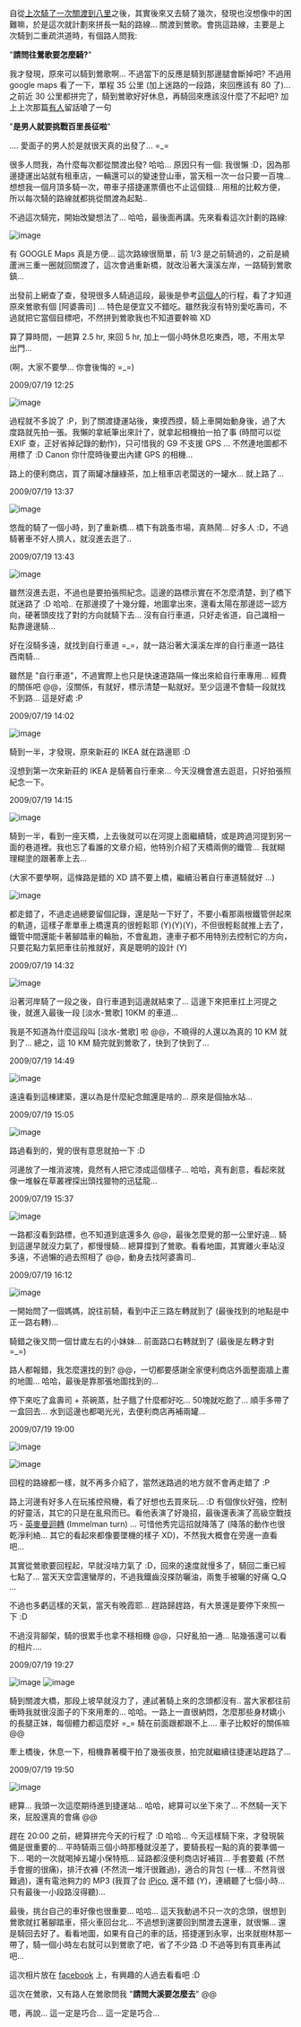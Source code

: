 自從[上次騎了一次關渡到八里](/post/e9979ce6b8a1e9a88ee596aee8bb8a.aspx)之後，其實後來又去騎了幾次，發現也沒想像中的困難嘛，於是這次就計劃來拼長一點的路線... 關渡到鶯歌。會挑這路線，主要是上次騎到二重疏洪道時，有個路人問我:

"**請問往鶯歌要怎麼騎?**"

我才發現，原來可以騎到鶯歌啊... 不過當下的反應是騎到那邊腿會斷掉吧? 不過用 google maps 看了一下，單程 35 公里 (加上迷路的一段路，來回應該有 80 了)... 之前近 30 公里都拼完了，騎到鶯歌好好休息，再騎回來應該沒什麼了不起吧? 加上上次那篇[有人](http://blog.darkthread.net/blogs/darkthreadtw/archive/2008/05/20/3068.aspx)留話嗆了一句

"**是男人就要挑戰百里長征啦**" 

.... 愛面子的男人於是就很天真的出發了... =_=

很多人問我，為什麼每次都從關渡出發? 哈哈... 原因只有一個: 我很懶 :D，因為那邊捷運出站就有租車店，一輛還可以的變速登山車，當天租一次一台只要一百塊... 想想我一個月頂多騎一次，帶車子搭捷運票價也不止這個錢... 用租的比較方便，所以每次騎的路線就都挑從關渡為起點..

不過這次騎完，開始改變想法了... 哈哈，最後面再講。先來看看這次計劃的路線:

![image](/images/2009-07-22-80km-cycling-expedition-guandu-to-yingge/image.png)

有 GOOGLE Maps 真是方便... 這次路線很簡單，前 1/3 是之前騎過的，之前是繞蘆洲三重一圈就回關渡了，這次會過重新橋，就改沿著大漢溪左岸，一路騎到鶯歌鎮...

出發前上網查了查，發現很多人騎過這段，最後是參考[這個人](http://www.wretch.cc/blog/gaujei/7166453)的行程，看了才知道原來鶯歌有個 [阿婆壽司] ... 特色是便宜又不錯吃。雖然我沒有特別愛吃壽司，不過就把它當個目標吧，不然拼到鶯歌我也不知道要幹嘛 XD

算了算時間，一趟算 2.5 hr, 來回 5 hr, 加上一個小時休息吃東西，嗯，不用太早出門... 

(啊，大家不要學... 你會後悔的 =_=)

2009/07/19 12:25

![image](/images/2009-07-22-80km-cycling-expedition-guandu-to-yingge/image.png)

過程就不多說了 :P，到了關渡捷運站後，東摸西摸，騎上車開始動身後，過了大度路就先拍一張。我懶的拿紙筆出來計了，就拿起相機拍一拍了事 (時間可以從 EXIF 查，正好省掉記錄的動作)，只可惜我的 G9 不支援 GPS ... 不然連地圖都不用標了 :D Canon 你什麼時後要出內建 GPS 的相機...

路上的便利商店，買了兩罐冰釀綠茶，加上租車店老闆送的一罐水... 就上路了...

2009/07/19 13:37

![image](/images/2009-07-22-80km-cycling-expedition-guandu-to-yingge/image.png)

悠哉的騎了一個小時，到了重新橋... 橋下有跳蚤市場，真熱鬧... 好多人 :D，不過騎著車不好人擠人，就沒進去逛了..

2009/07/19 13:43

![image](/images/2009-07-22-80km-cycling-expedition-guandu-to-yingge/image.png)

雖然沒進去逛，不過也是要拍張照紀念。這邊的路標示實在不怎麼清楚，到了橋下就迷路了 :D 哈哈.. 在那邊摸了十幾分鐘，地圖拿出來，還看太陽在那邊認一認方向，硬著頭皮找了對的方向就騎下去... 沒有自行車道，只好走省道，自己識相一點靠邊邊騎...

好在沒騎多遠，就找到自行車道 =_=，就一路沿著大漢溪左岸的自行車道一路往西南騎...

雖然是 "自行車道"，不過實際上也只是快速道路隔一條出來給自行車專用... 經費的關係吧 @@，沒關係，有就好，標示清楚一點就好。至少這邊不會騎一段就找不到路... 這是好處 :P

2009/07/19 14:02

![image](/images/2009-07-22-80km-cycling-expedition-guandu-to-yingge/image.png)

騎到一半，才發現，原來新莊的 IKEA 就在路邊耶 :D

沒想到第一次來新莊的 IKEA 是騎著自行車來... 今天沒機會進去逛逛，只好拍張照紀念一下。

2009/07/19 14:15

![image](/images/2009-07-22-80km-cycling-expedition-guandu-to-yingge/image.png)

騎到一半，看到一座天橋，上去後就可以在河提上面繼續騎，或是跨過河提到另一面的巷道裡。我也忘了看誰的文章介紹，他特別介紹了天橋兩側的鐵管... 我就糊理糊塗的跟著牽上去...

(大家不要學啊，這條路是錯的 XD 請不要上橋，繼續沿著自行車道騎就好 …)

![image](/images/2009-07-22-80km-cycling-expedition-guandu-to-yingge/image.png)

都走錯了，不過走過總要留個記錄，還是貼一下好了，不要小看那兩根鐵管併起來的軌道，這樣子牽單車上橋還真的很輕鬆耶 (Y)(Y)(Y)，不但很輕鬆就推上去了，鐵管中間還能卡著腳踏車的輪胎，不會亂跑，連車子都不用特別去控制它的方向，只要花點力氣把車往前推就好，真是聰明的設計 (Y)

2009/07/19 14:32

![image](/images/2009-07-22-80km-cycling-expedition-guandu-to-yingge/image.png)

沿著河岸騎了一段之後，自行車道到這邊就結束了... 這邊下來把車扛上河提之後，就進入最後一段 [淡水-鶯歌] 10KM 的車道...

我是不知道為什麼這段叫 [淡水-鶯歌] 啦 @@，不曉得的人還以為真的 10 KM 就到了... 總之，這 10 KM 騎完就到鶯歌了，快到了快到了...

2009/07/19 14:49

![image](/images/2009-07-22-80km-cycling-expedition-guandu-to-yingge/image.png)

遠遠看到這棟建築，還以為是什麼紀念館還是啥的... 原來是個抽水站...

2009/07/19 15:05

![image](/images/2009-07-22-80km-cycling-expedition-guandu-to-yingge/image.png)

路過看到的，覺的很有意思就拍一下 :D

河邊放了一堆消波塊，竟然有人把它漆成這個樣子... 哈哈，真有創意，看起來就像一堆躲在草叢裡探出頭找獵物的迅猛龍...

2009/07/19 15:37

![image](/images/2009-07-22-80km-cycling-expedition-guandu-to-yingge/image.png)

一路都沒看到路標，也不知道到底還多久 @@，最後怎麼覺的那一公里好遠... 騎到這邊早就沒力氣了，都慢慢騎... 總算撐到了鶯歌。看看地圖，其實離火車站沒多遠，不過懶的過去照相了 @@，動身去找阿婆壽司..

2009/07/19 16:12

![image](/images/2009-07-22-80km-cycling-expedition-guandu-to-yingge/image.png)

一開始問了一個媽媽，說往前騎，看到中正三路左轉就到了 (最後找到的地點是中正一路右轉)...

騎錯之後又問一個廿歲左右的小妹妹... 前面路口右轉就到了 (最後是左轉才對 =_=)

路人都報錯，我怎麼還找的到? @@，一切都要感謝全家便利商店外面整面牆上畫的地圖... 哈哈，最後是靠那張地圖找到的...

停下來吃了盒壽司 + 茶碗蒸，肚子餓了什麼都好吃... 50塊就吃飽了... 順手多帶了一盒回去... 水到這邊也都喝光光，去便利商店再補兩罐...

2009/07/19 19:00

![image](/images/2009-07-22-80km-cycling-expedition-guandu-to-yingge/image.png)

![image](/images/2009-07-22-80km-cycling-expedition-guandu-to-yingge/image.png)

回程的路線都一樣，就不再多介紹了，當然迷路過的地方就不會再走錯了 :P

路上河邊有好多人在玩搖控飛機，看了好想也去買來玩... :D 有個傢伙好強，控制的好靈活，其它的只是在亂飛而已。看他表演了好幾招，最後還表演了高級空戰技巧 - [英麥曼迴轉](http://www.acewings.com/cobrachen/publish/articles/flightschool/flight-6.htm) (Immelman turn) ... 可惜他秀完這招就降落了 (降落的動作也很乾淨利絡... 其它的看起來都像要墜機的樣子 XD)，不然我大概會在旁邊一直看吧...

其實從鶯歌要回程起，早就沒啥力氣了 :D，回來的速度就慢多了，騎回二重已經七點了... 當天天空雲還蠻厚的，不過我鐵齒沒搽防曬油，兩隻手被曬的好痛 Q_Q ...

不過也多虧這樣的天氣，當天有晚霞耶... 趕路歸趕路，有大景還是要停下來照一下 :D

不過沒背腳架，騎的很累手也拿不穩相機 @@，只好亂拍一通... 貼幾張還可以看的相片....

2009/07/19 19:27

![image](/images/2009-07-22-80km-cycling-expedition-guandu-to-yingge/image.png) ![image](/images/2009-07-22-80km-cycling-expedition-guandu-to-yingge/image.png)

騎到關渡大橋，那段上坡早就沒力了，連試著騎上來的念頭都沒有.. 當大家都往前衝時我就很沒面子的下來用牽的... 哈哈。一路上一直很納悶，怎麼那些身材嬌小的長腿正妹，每個體力都這麼好 =_= 騎在前面跟都跟不上.... 車子比較好的關係嘛 @@

牽上橋後，休息一下，相機靠著欄干拍了幾張夜景，拍完就繼續往捷運站趕路了...

2009/07/19 19:50

![image](/images/2009-07-22-80km-cycling-expedition-guandu-to-yingge/image.png)

總算... 我頭一次這麼期待進到捷運站... 哈哈，總算可以坐下來了... 不然騎一天下來，屁股還真的會痛 @@

趕在 20:00 之前，總算拼完今天的行程了 :D 哈哈... 今天這樣騎下來，才發現裝備是很重要的... 平時騎兩三個小時那種就沒差了，要騎長程一點的真的要準備一下... 喝的一次就喝掉五罐小保特瓶... 延路都沒便利商店好補貨... 手套要戴 (不然手會握的很痛)，排汗衣褲 (不然流一堆汗很難過)，適合的背包 (一樣... 不然背很難過)，還有電池夠力的 MP3 (我買了台 [iPico](http://www.luxpro.com.tw/product/iPico.htm), 還不錯 (Y)，連續聽了七個小時... 只有最後一小段路沒得聽)... 

最後，挑台自己的車好像也很重要... 哈哈... 這天我動過不只一次的念頭，很想到鶯歌就扛著腳踏車，搭火車回台北... 不過想到還要回到關渡去還車，就很懶... 還是騎回去好了。看看地圖，如果有自己的車的話，搭捷運到永寧，出來就樹林那一帶了，騎一個小時左右就可以到鶯歌了吧，省了不少路 :D 不過等到有買車再試吧...

這次相片放在 [facebook](http://www.facebook.com/album.php?aid=4743&id=1836073899&l=e32fcd4896) 上，有興趣的人過去看看吧 :D

這次在鶯歌，又有路人在鶯歌問我 "**請問大溪要怎麼去**" @@

嗯，再說... 這一定是巧合... 這一定是巧合...